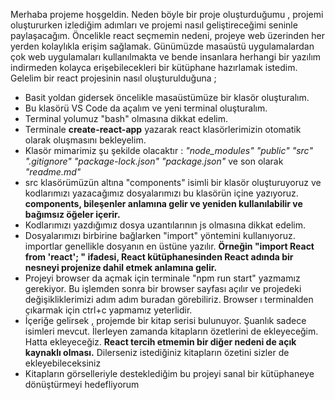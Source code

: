 Merhaba projeme hoşgeldin. Neden böyle bir proje oluşturduğumu , projemi oluştururken izlediğim adımları ve projemi nasıl geliştireceğimi seninle paylaşacağım. 
Öncelikle react seçmemin nedeni, projeye web üzerinden her yerden kolaylıkla erişim sağlamak. Günümüzde masaüstü uygulamalardan çok web uygulamaları kullanılmakta ve bende insanlara herhangi bir yazılım indirmeden kolayca erişebilecekleri bir kütüphane hazırlamak istedim.
Gelelim bir react projesinin nasıl oluşturulduğuna ;
* Basit yoldan gidersek öncelikle masaüstümüze bir klasör oluşturalım.
* Bu klasörü VS Code da açalım ve yeni terminal oluşturalım.
* Terminal yolumuz "bash" olmasına dikkat edelim.
* Terminale **create-react-app** yazarak react klasörlerimizin otomatik olarak oluşmasını bekleyelim.
* Klasör mimarimiz şu şekilde olacaktır : *"node_modules"* *"public"* *"src"* *".gitignore"* *"package-lock.json"* *"package.json"* ve son olarak *"readme.md"*
* src klasörümüzün altına "components" isimli bir klasör oluşturuyoruz ve kodlarımızı yazacağımız dosyalarımızı bu klasörün içine yazıyoruz. **components, bileşenler anlamına gelir ve yeniden kullanılabilir ve bağımsız öğeler içerir.**
* Kodlarımızı yazdığımız dosya uzantılarının js olmasına dikkat edelim.
* Dosyalarımızı birbirine bağlarken "import" yöntemini kullanıyoruz. importlar genellikle dosyanın en üstüne yazılır. **Örneğin "import React from 'react'; " ifadesi, React kütüphanesinden React adında bir nesneyi projenize dahil etmek anlamına gelir.**
* Projeyi browser da açmak için terminale "npm run start" yazmamız gerekiyor. Bu işlemden sonra bir browser sayfası açılır ve projedeki değişikliklerimizi adım adım buradan görebiliriz. Browser ı terminalden çıkarmak için ctrl+c yapmamız yeterlidir.
* İçeriğe gelirsek , projemde bir kitap serisi bulunuyor. Şuanlık sadece isimleri mevcut. İlerleyen zamanda kitapların özetlerini de ekleyeceğim. Hatta ekleyeceğiz. **React tercih etmemin bir diğer nedeni de açık kaynaklı olması.** Dilerseniz istediğiniz kitapların özetini sizler de ekleyebileceksiniz 
* Kitapların görselleriyle desteklediğim bu projeyi sanal bir kütüphaneye dönüştürmeyi hedefliyorum 
